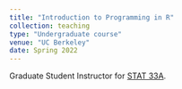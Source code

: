 ```yaml
---
title: "Introduction to Programming in R"
collection: teaching
type: "Undergraduate course"
venue: "UC Berkeley"
date: Spring 2022
---
```


Graduate Student Instructor for [STAT 33A](https://classes.berkeley.edu/content/2022-fall-stat-33a-001-lec-001).

